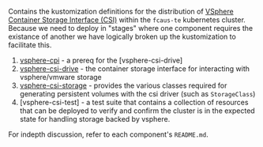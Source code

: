 Contains the kustomization definitions for the distribution of [VSphere Container Storage Interface (CSI)] within the `fcaus-te` kubernetes cluster. Because we need to deploy in "stages" where one component requires the existance of another we have logically broken up the kustomization to facilitate this.

1. [vsphere-cpi](./vsphere-cpi/) - a prereq for the [vsphere-csi-drive]
1. [vsphere-csi-drive](./vsphere-csi-driver/) - the container storage interface for interacting with vsphere/vmware storage
1. [vsphere-csi-storage](./vsphere-csi-storage/) - provides the various classes required for generating persistent volumes with the csi driver (such as `StorageClass`)
1. [vsphere-csi-test] - a test suite that contains a collection of resources that can be deployed to verify and confirm the cluster is in the expected state for handling storage backed by vsphere.

For indepth discussion, refer to each component's `README.md`.

[VSphere Container Storage Interface (CSI)]: https://techdocs.broadcom.com/us/en/vmware-cis/vsphere/container-storage-plugin/3-0/